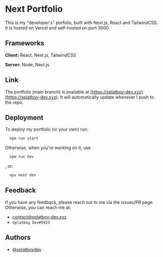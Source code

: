 
# Next Portfolio

This is my "developer's" porfolio, built with Next.js, React and TailwindCSS. It is hosted on Vercel and self-hosted on port 3000.

## Frameworks

**Client:** React, Next.js, TailwindCSS

**Server:** Node, Next.js


## Link

The portfolio (main branch) is available at [https://splatboy-dev.xyz](https://splatboy-dev.xyz).
It will automatically update whenever I push to the repo.
## Deployment

To deploy my portfolio (or your own) run:

```bash
  npm run start
```

Otherwise, when you're working on it, use
```bash
  npm run dev
```
, or:
```bash
  npx next dev
```
## Feedback

If you have any feedback, please reach out to me via the issues/PR page. Otherwise, you can reach me at: 
* contact@splatboy-dev.xyz
* `Splatboy Dev#5923`
## Authors

- [@splatboydev](https://www.github.com/splatboydev)

